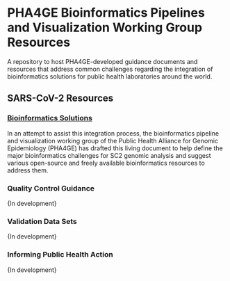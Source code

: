# PHA4GE Bioinformatics Pipelines and Visualization Working Group Resources
A repository to host PHA4GE-developed guidance documents and resources that address common challenges regarding the integration of bioinformatics solutions for public health laboratories around the world.


## SARS-CoV-2 Resources
### [Bioinformatics Solutions](docs/bioinfo-solutions.md)
In an attempt to assist this integration process, the bioinformatics pipeline and visualization working group of the Public Health Alliance for Genomic Epidemiology (PHA4GE) has drafted this living document to help define the major bioinformatics challenges for SC2 genomic analysis and suggest various open-source and freely available bioinformatics resources to address them.
### Quality Control Guidance
{In development}
### Validation Data Sets
{In development}
### Informing Public Health Action
{In development}
